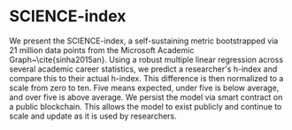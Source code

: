 # SCIENCE-index
We present the SCIENCE-index, a self-sustaining metric bootstrapped via 21 million data points from the Microsoft Academic Graph~\cite{sinha2015an}. 
Using a robust multiple linear regression across several academic career statistics, we predict a researcher's h-index and compare this to their actual h-index. 
This difference is then normalized to a scale from zero to ten. Five means expected, under five is below average, and over five is above average. 
We persist the model via smart contract on a public blockchain. This allows the model to exist publicly and continue to scale and update as it is used by researchers.
